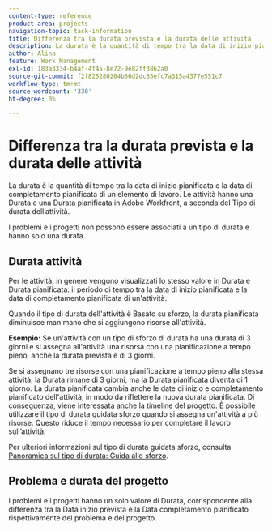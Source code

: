 ```yaml
---
content-type: reference
product-area: projects
navigation-topic: task-information
title: Differenza tra la durata prevista e la durata delle attività
description: La durata è la quantità di tempo tra la data di inizio pianificata e la data di completamento pianificata di un elemento di lavoro. Le attività hanno una Durata e una Durata pianificata in Adobe Workfront, a seconda del Tipo di durata dell’attività.
author: Alina
feature: Work Management
exl-id: 183a3334-b4af-4f45-8e72-9e82ff3862a0
source-git-commit: f2f825280204b56d2dc85efc7a315a4377e551c7
workflow-type: tm+mt
source-wordcount: '330'
ht-degree: 0%

---
```


# Differenza tra la durata prevista e la durata delle attività

La durata è la quantità di tempo tra la data di inizio pianificata e la data di completamento pianificata di un elemento di lavoro. Le attività hanno una Durata e una Durata pianificata in Adobe Workfront, a seconda del Tipo di durata dell’attività.

I problemi e i progetti non possono essere associati a un tipo di durata e hanno solo una durata.

## Durata attività

Per le attività, in genere vengono visualizzati lo stesso valore in Durata e Durata pianificata: il periodo di tempo tra la data di inizio pianificata e la data di completamento pianificata di un&#39;attività.

Quando il tipo di durata dell&#39;attività è Basato su sforzo, la durata pianificata diminuisce man mano che si aggiungono risorse all&#39;attività.

**Esempio:** Se un&#39;attività con un tipo di sforzo di durata ha una durata di 3 giorni e si assegna all&#39;attività una risorsa con una pianificazione a tempo pieno, anche la durata prevista è di 3 giorni.

Se si assegnano tre risorse con una pianificazione a tempo pieno alla stessa attività, la Durata rimane di 3 giorni, ma la Durata pianificata diventa di 1 giorno. La durata pianificata cambia anche le date di inizio e completamento pianificato dell&#39;attività, in modo da riflettere la nuova durata pianificata. Di conseguenza, viene interessata anche la timeline del progetto.
È possibile utilizzare il tipo di durata guidata sforzo quando si assegna un&#39;attività a più risorse. Questo riduce il tempo necessario per completare il lavoro sull’attività.

Per ulteriori informazioni sul tipo di durata guidata sforzo, consulta [Panoramica sul tipo di durata: Guida allo sforzo](../../../manage-work/tasks/taskdurtn/effort-driven.md).

## Problema e durata del progetto

I problemi e i progetti hanno un solo valore di Durata, corrispondente alla differenza tra la Data inizio prevista e la Data completamento pianificato rispettivamente del problema e del progetto.
